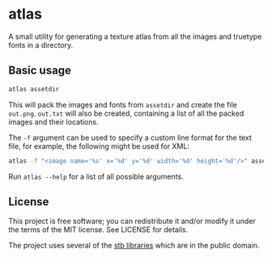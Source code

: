 # atlas
A small utility for generating a texture atlas from all the images and truetype
fonts in a directory.


## Basic usage
```bash
atlas assetdir
```
This will pack the images and fonts from `assetdir` and create the file
`out.png`. `out.txt` will also be created, containing a list of all the packed
images and their locations.

The `-f` argument can be used to specify a custom line format for the text file,
for example, the following might be used for XML:
```bash
atlas -f "<image name='%s' x='%d' y='%d' width='%d' height='%d'/>" assetdir
```

Run `atlas --help` for a list of all possible arguments.


## License
This project is free software; you can redistribute it and/or modify it under
the terms of the MIT license. See LICENSE for details.

The project uses several of the [stb libraries](https://github.com/nothings/stb)
which are in the public domain.

